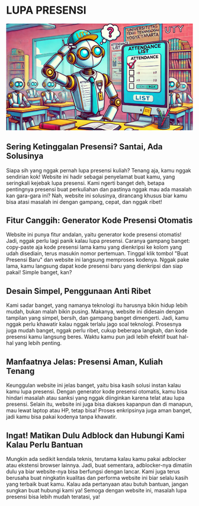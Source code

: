 # LUPA PRESENSI

![LUPA PRESENSI](staticfiles/img/lupa-presensi-2.webp)

## Sering Ketinggalan Presensi? Santai, Ada Solusinya

Siapa sih yang nggak pernah lupa presensi kuliah? Tenang aja, kamu nggak sendirian kok! Website ini hadir sebagai penyelamat buat kamu, yang seringkali kejebak lupa presensi. Kami ngerti banget deh, betapa pentingnya presensi buat perkuliahan dan pastinya nggak mau ada masalah kan gara-gara ini? Nah, website ini solusinya, dirancang khusus biar kamu bisa atasi masalah ini dengan gampang, cepat, dan nggak ribet!

## Fitur Canggih: Generator Kode Presensi Otomatis

Website ini punya fitur andalan, yaitu generator kode presensi otomatis! Jadi, nggak perlu lagi panik kalau lupa presensi. Caranya gampang banget: copy-paste aja kode presensi lama kamu yang dienkripsi ke kolom yang udah disediain, terus masukin nomor pertemuan. Tinggal klik tombol "Buat Presensi Baru" dan website ini langsung memproses kodenya. Nggak pake lama, kamu langsung dapat kode presensi baru yang dienkripsi dan siap pakai! Simple banget, kan?

## Desain Simpel, Penggunaan Anti Ribet

Kami sadar banget, yang namanya teknologi itu harusnya bikin hidup lebih mudah, bukan malah bikin pusing. Makanya, website ini didesain dengan tampilan yang simpel, bersih, dan gampang banget dimengerti. Jadi, kamu nggak perlu khawatir kalau nggak terlalu jago soal teknologi. Prosesnya juga mudah banget, nggak perlu ribet, cukup beberapa langkah, dan kode presensi kamu langsung beres. Waktu kamu pun jadi lebih efektif buat hal-hal yang lebih penting.

## Manfaatnya Jelas: Presensi Aman, Kuliah Tenang

Keunggulan website ini jelas banget, yaitu bisa kasih solusi instan kalau kamu lupa presensi. Dengan generator kode presensi otomatis, kamu bisa hindari masalah atau sanksi yang nggak diinginkan karena telat atau lupa presensi. Selain itu, website ini juga bisa diakses kapanpun dan di manapun, mau lewat laptop atau HP, tetap bisa! Proses enkripsinya juga aman banget, jadi kamu bisa pakai kodenya tanpa khawatir.

## Ingat! Matikan Dulu Adblock dan Hubungi Kami Kalau Perlu Bantuan

Mungkin ada sedikit kendala teknis, terutama kalau kamu pakai adblocker atau ekstensi browser lainnya. Jadi, buat sementara, adblocker-nya dimatiin dulu ya biar website-nya bisa berfungsi dengan lancar. Kami juga terus berusaha buat ningkatin kualitas dan performa website ini biar selalu kasih yang terbaik buat kamu. Kalau ada pertanyaan atau butuh bantuan, jangan sungkan buat hubungi kami ya! Semoga dengan website ini, masalah lupa presensi bisa lebih mudah teratasi, ya!
